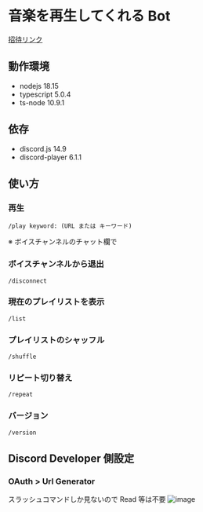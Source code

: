 # 音楽を再生してくれる Bot

[招待リンク](https://discord.com/api/oauth2/authorize?client_id=1097470836711100446&permissions=0&scope=bot%20applications.commands)

## 動作環境
- nodejs 18.15
- typescript 5.0.4
- ts-node 10.9.1

## 依存
- discord.js 14.9
- discord-player 6.1.1

## 使い方

### 再生

```
/play keyword: (URL または キーワード)
```

※ ボイスチャンネルのチャット欄で

### ボイスチャンネルから退出

```
/disconnect
```

### 現在のプレイリストを表示

```
/list
```

### プレイリストのシャッフル

```
/shuffle
```

### リピート切り替え

```
/repeat
```

### バージョン

```
/version
```

## Discord Developer 側設定

### OAuth > Url Generator
スラッシュコマンドしか見ないので Read 等は不要
![image](https://user-images.githubusercontent.com/20591351/233255560-ef8e1cd1-0fa3-4762-9b2f-0fd8f57c86c5.png)
